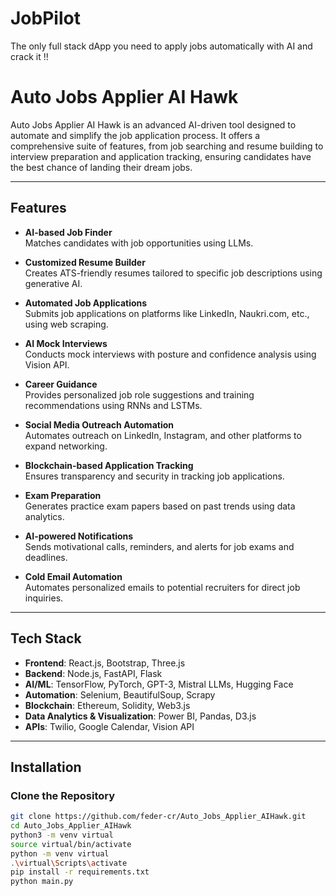 # JobPilot
The only full stack dApp you need to apply jobs automatically with AI and crack it !!   
# **Auto Jobs Applier AI Hawk**  

Auto Jobs Applier AI Hawk is an advanced AI-driven tool designed to automate and simplify the job application process. It offers a comprehensive suite of features, from job searching and resume building to interview preparation and application tracking, ensuring candidates have the best chance of landing their dream jobs.

---

## **Features**  

- **AI-based Job Finder**  
  Matches candidates with job opportunities using LLMs.  

- **Customized Resume Builder**  
  Creates ATS-friendly resumes tailored to specific job descriptions using generative AI.  

- **Automated Job Applications**  
  Submits job applications on platforms like LinkedIn, Naukri.com, etc., using web scraping.  

- **AI Mock Interviews**  
  Conducts mock interviews with posture and confidence analysis using Vision API.  

- **Career Guidance**  
  Provides personalized job role suggestions and training recommendations using RNNs and LSTMs.  

- **Social Media Outreach Automation**  
  Automates outreach on LinkedIn, Instagram, and other platforms to expand networking.  

- **Blockchain-based Application Tracking**  
  Ensures transparency and security in tracking job applications.  

- **Exam Preparation**  
  Generates practice exam papers based on past trends using data analytics.  

- **AI-powered Notifications**  
  Sends motivational calls, reminders, and alerts for job exams and deadlines.  

- **Cold Email Automation**  
  Automates personalized emails to potential recruiters for direct job inquiries.  

---

## **Tech Stack**  

- **Frontend**: React.js, Bootstrap, Three.js  
- **Backend**: Node.js, FastAPI, Flask  
- **AI/ML**: TensorFlow, PyTorch, GPT-3, Mistral LLMs, Hugging Face  
- **Automation**: Selenium, BeautifulSoup, Scrapy  
- **Blockchain**: Ethereum, Solidity, Web3.js  
- **Data Analytics & Visualization**: Power BI, Pandas, D3.js  
- **APIs**: Twilio, Google Calendar, Vision API  

---

## **Installation**  

### **Clone the Repository**  
```bash  
git clone https://github.com/feder-cr/Auto_Jobs_Applier_AIHawk.git  
cd Auto_Jobs_Applier_AIHawk  
python3 -m venv virtual  
source virtual/bin/activate
python -m venv virtual  
.\virtual\Scripts\activate  
pip install -r requirements.txt  
python main.py
